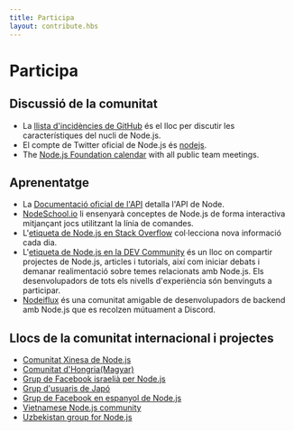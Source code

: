 ```yaml
---
title: Participa
layout: contribute.hbs
---
```


# Participa

## Discussió de la comunitat

- La [llista d'incidències de GitHub](https://github.com/nodejs/node/issues) és el lloc per discutir les característiques del nucli de Node.js.
- El compte de Twitter oficial de Node.js és [nodejs](https://twitter.com/nodejs).
- The [Node.js Foundation calendar](https://nodejs.org/calendar) with all public team meetings.

## Aprenentatge

- La [Documentació oficial de l'API](https://nodejs.org/api/) detalla l'API de Node.
- [NodeSchool.io](https://nodeschool.io/) li ensenyarà conceptes de Node.js de forma interactiva mitjançant jocs utilitzant la línia de comandes.
- L'[etiqueta de Node.js en Stack Overflow](https://stackoverflow.com/questions/tagged/node.js) col·lecciona nova informació cada dia.
- L'[etiqueta de Node.js en la DEV Community](https://dev.to/t/node) és un lloc on compartir projectes de Node.js, articles i tutorials, així com iniciar debats i demanar realimentació sobre temes relacionats amb Node.js. Els desenvolupadors de tots els nivells d'experiència són benvinguts a participar.
- [Nodeiflux](https://discordapp.com/invite/vUsrbjd) és una comunitat amigable de desenvolupadors de backend amb Node.js que es recolzen mútuament a Discord.

## Llocs de la comunitat internacional i projectes

- [Comunitat Xinesa de Node.js](https://cnodejs.org/)
- [Comunitat d'Hongria(Magyar)](https://nodehun.blogspot.com/)
- [Grup de Facebook israelià per Node.js](https://www.facebook.com/groups/node.il/)
- [Grup d'usuaris de Japó](https://nodejs.jp/)
- [Grup de Facebook en espanyol de Node.js](https://www.facebook.com/groups/node.es/)
- [Vietnamese Node.js community](https://www.facebook.com/nodejs.vn/)
- [Uzbekistan group for Node.js](https://t.me/nodejs_uz)
